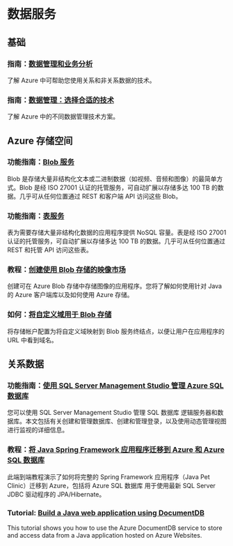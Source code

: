 
<properties 
pageTitle="数据服务 - Azure 微软云" metakeywords="" 
  description="" 
  services="" 
  documentationCenter="java-data" 
  authors="" 
  manager="Tiffena" 
  editor="EricChen"/>
       
<h1 id="menu-java-data">数据服务</h1>
<h2 id="header-0">基础</h2>
<h3>指南：<a href="/documentation/articles/fundamentals-data-management-business-analytics/">数据管理和业务分析</a></h3>
<p>了解 Azure 中可帮助您使用关系和非关系数据的技术。</p>
<h3>指南：<a href="/documentation/articles/fundamentals-data-management-choose-technology/">数据管理：选择合适的技术</a></h3>
<p>了解 Azure 中的不同数据管理技术方案。</p>
<h2 id="header-1">Azure 存储空间</h2>
<h3>功能指南：<a href="/documentation/articles/storage-java-how-to-use-blob-storage/">Blob 服务</a></h3>
<p>Blob 是存储大量非结构化文本或二进制数据（如视频、音频和图像）的最简单方式。Blob 是经 ISO 27001 认证的托管服务，可自动扩展以存储多达 100 TB 的数据。几乎可从任何位置通过 REST 和客户端 API 访问这些 Blob。</p>
<h3>功能指南：<a href="/documentation/articles/storage-java-how-to-use-table-storage/">表服务</a></h3>
<p>表为需要存储大量非结构化数据的应用程序提供 NoSQL 容量。表是经 ISO 27001 认证的托管服务，可自动扩展以存储多达 100 TB 的数据。几乎可从任何位置通过 REST 和托管 API 访问这些表。</p>
<h3>教程：<a href="/documentation/articles/storage-java-use-blob-storage-on-premises-app/">创建使用 Blob 存储的映像市场</a></h3>
<p>创建可在 Azure Blob 存储中存储图像的应用程序。您将了解如何使用针对 Java 的 Azure 客户端库以及如何使用 Azure 存储。</p>
<h3>如何：<a href="/documentation/articles/storage-custom-domain-name/">将自定义域用于 Blob 存储</a></h3>
<p>将存储帐户配置为将自定义域映射到 Blob 服务终结点，以便让用户在应用程序的 URL 中看到域名。</p>
<h2 id="header-2">关系数据</h2>
<h3>功能指南：<a href="/documentation/articles/sql-data-java-how-to-use-sql-database/>SQL 数据库</a></h3>
<p>对于需要功能完备的关系型数据库即服务的应用程序，Azure 提供了 SQL 数据库（以前称为 SQL Azure 数据库）。SQL 数据库 提供高级别互操作性，允许客户利用众多主要开发框架来构建应用程序。</p>
<h3>如何：<a href="/documentation/articles/sql-database-manage-azure-ssms/">使用 SQL Server Management Studio 管理 Azure SQL 数据库</a></h3>
<p>您可以使用 SQL Server Management Studio 管理 SQL 数据库 逻辑服务器和数据库。本文包括有关创建和管理数据库、创建和管理登录，以及使用动态管理视图进行监视的详细信息。</p>
<h3>教程：<a href="http://petclinic.cloudapp.net/">将 Java Spring Framework 应用程序迁移到 Azure 和 Azure SQL 数据库</a></h3>
<p>此端到端教程演示了如何将完整的 Spring Framework 应用程序（Java Pet Clinic）迁移到 Azure，包括将 Azure SQL 数据库 用于使用最新 SQL Server JDBC 驱动程序的 JPA/Hibernate。</p>
<h3>Tutorial: <a href="/documentation/articles/documentdb-java-application/">Build a Java web application using DocumentDB</a></h3>
<p>This tutorial shows you how to use the Azure DocumentDB service to store and access data from a Java application hosted on Azure Websites.</p>
